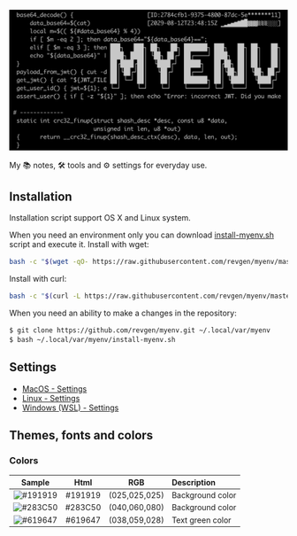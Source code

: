 ![myenv preview](./docs/myenv-preview-01.png)

My 📚 notes, 🛠 tools and ⚙️ settings for everyday use.


## Installation

Installation script support OS X and Linux system.

When you need an environment only you can download 
[install-myenv.sh](https://raw.githubusercontent.com/revgen/myenv/master/install-myenv.sh) script and execute it.
Install with wget:
```bash
bash -c "$(wget -qO- https://raw.githubusercontent.com/revgen/myenv/master/install-myenv.sh)"
```
Install with curl:
```bash
bash -c "$(curl -L https://raw.githubusercontent.com/revgen/myenv/master/install-myenv.sh)"
```

When you need an ability to make a changes in the repository:
```bash
$ git clone https://github.com/revgen/myenv.git ~/.local/var/myenv
$ bash ~/.local/var/myenv/install-myenv.sh
```

## Settings

* [MacOS - Settings](https://github.com/revgen/myenv/tree/master/macos/setup)
* [Linux - Settings](https://github.com/revgen/myenv/tree/master/linux/setup)
* [Windows (WSL) - Settings](https://github.com/revgen/myenv/tree/master/wsl/setup)


## Themes, fonts and colors 

### Colors

| Sample |  Html  |      RGB     | Description        |
|:--:|:-----:|:------------:|:-------------------|
|![#191919][color-191919]|#191919|(025,025,025) | Background color   |
|![#283C50][color-283C50]|#283C50|(040,060,080) | Background color   |
|![#619647][color-619647]|#619647|(038,059,028) | Text green color   |


[color-191919]: http://dummyimage.com/32x32/191919/191919.png
[color-283C50]: http://dummyimage.com/32x32/283C50/283C50.png
[color-619647]: http://dummyimage.com/32x32/619647/619647.png

